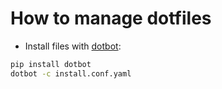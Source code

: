 # How to manage dotfiles
* Install files with [dotbot](https://github.com/anishathalye/dotbot):
```bash
pip install dotbot
dotbot -c install.conf.yaml
```

